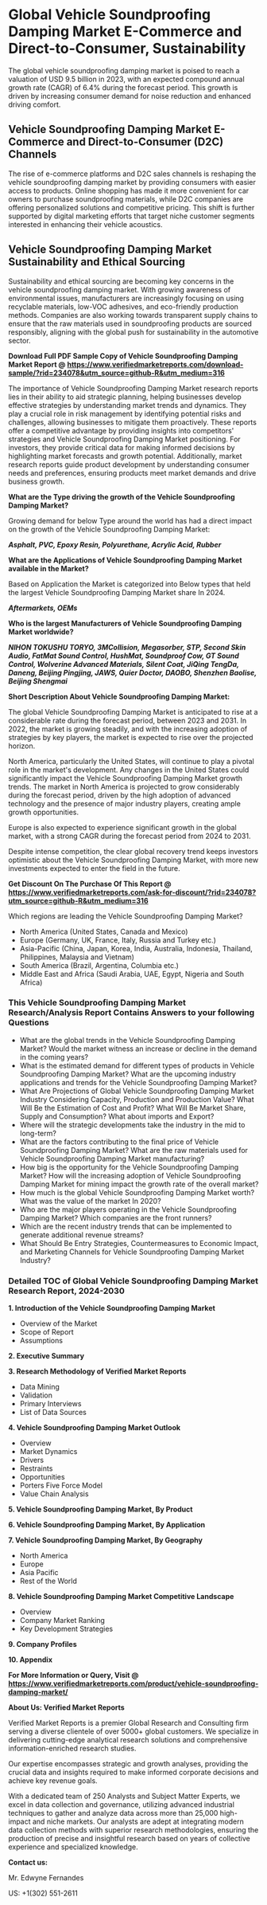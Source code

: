 <h1>Global Vehicle Soundproofing Damping Market E-Commerce and Direct-to-Consumer, Sustainability</h1><p class=""><p>The global vehicle soundproofing damping market is poised to reach a valuation of USD 9.5 billion in 2023, with an expected compound annual growth rate (CAGR) of 6.4% during the forecast period. This growth is driven by increasing consumer demand for noise reduction and enhanced driving comfort.</p><h2>Vehicle Soundproofing Damping Market E-Commerce and Direct-to-Consumer (D2C) Channels</h2><p>The rise of e-commerce platforms and D2C sales channels is reshaping the vehicle soundproofing damping market by providing consumers with easier access to products. Online shopping has made it more convenient for car owners to purchase soundproofing materials, while D2C companies are offering personalized solutions and competitive pricing. This shift is further supported by digital marketing efforts that target niche customer segments interested in enhancing their vehicle acoustics.</p><h2>Vehicle Soundproofing Damping Market Sustainability and Ethical Sourcing</h2><p>Sustainability and ethical sourcing are becoming key concerns in the vehicle soundproofing damping market. With growing awareness of environmental issues, manufacturers are increasingly focusing on using recyclable materials, low-VOC adhesives, and eco-friendly production methods. Companies are also working towards transparent supply chains to ensure that the raw materials used in soundproofing products are sourced responsibly, aligning with the global push for sustainability in the automotive sector.</p></p><p class=""><strong>Download Full PDF Sample Copy of Vehicle Soundproofing Damping Market Report @ <a href="https://www.verifiedmarketreports.com/download-sample/?rid=234078&utm_source=github-R&utm_medium=316" target="_blank">https://www.verifiedmarketreports.com/download-sample/?rid=234078&utm_source=github-R&utm_medium=316</a></strong></p><p>The importance of&nbsp;Vehicle Soundproofing Damping Market research reports lies in their ability to aid strategic planning, helping businesses develop effective strategies by understanding market trends and dynamics. They play a crucial role in risk management by identifying potential risks and challenges, allowing businesses to mitigate them proactively. These reports offer a competitive advantage by providing insights into competitors' strategies and Vehicle Soundproofing Damping Market positioning. For investors, they provide critical data for making informed decisions by highlighting market forecasts and growth potential. Additionally, market research reports guide product development by understanding consumer needs and preferences, ensuring products meet market demands and drive business growth.</p><p><strong>What are the&nbsp;Type driving the growth of the Vehicle Soundproofing Damping Market?</strong></p><p id="" class="">Growing demand for below Type around the world has had a direct impact on the growth of the Vehicle Soundproofing Damping Market:</p><p class=""><em><strong>Asphalt, PVC, Epoxy Resin, Polyurethane, Acrylic Acid, Rubber</strong></em></p><p class=""><strong>What are the&nbsp;Applications&nbsp;of Vehicle Soundproofing Damping Market available in the Market?</strong></p><p id="" class="">Based on Application the Market is categorized into Below types that held the largest Vehicle Soundproofing Damping Market share In 2024.</p><p class=""><em><strong>Aftermarkets, OEMs</strong></em></p><p class=""><strong>Who is the largest Manufacturers of Vehicle Soundproofing Damping Market worldwide?</strong></p><p><em><strong>NIHON TOKUSHU TORYO, 3MCollision, Megasorber, STP, Second Skin Audio, FatMat Sound Control, HushMat, Soundproof Cow, GT Sound Control, Wolverine Advanced Materials, Silent Coat, JiQing TengDa, Daneng, Beijing Pingjing, JAWS, Quier Doctor, DAOBO, Shenzhen Baolise, Beijing Shengmai</strong></em></p><p id="" class=""><strong>Short Description About Vehicle Soundproofing Damping Market:</strong></p><p>The global Vehicle Soundproofing Damping Market is anticipated to rise at a considerable rate during the forecast period, between 2023 and 2031. In 2022, the market is growing steadily, and with the increasing adoption of strategies by key players, the market is expected to rise over the projected horizon.</p><p>North America, particularly the United States, will continue to play a pivotal role in the market's development. Any changes in the United States could significantly impact the Vehicle Soundproofing Damping Market growth trends. The market in North America is projected to grow considerably during the forecast period, driven by the high adoption of advanced technology and the presence of major industry players, creating ample growth opportunities.</p><p>Europe is also expected to experience significant growth in the global market, with a strong CAGR during the forecast period from 2024 to 2031.</p><p>Despite intense competition, the clear global recovery trend keeps investors optimistic about the Vehicle Soundproofing Damping Market, with more new investments expected to enter the field in the future.</p><p id="" class=""><strong>Get Discount On The Purchase Of This Report @ <a href="https://www.verifiedmarketreports.com/ask-for-discount/?rid=234078?utm_source=github-R&utm_medium=316" target="_blank">https://www.verifiedmarketreports.com/ask-for-discount/?rid=234078?utm_source=github-R&utm_medium=316</a></strong></p><p class="">Which regions are leading the Vehicle Soundproofing Damping Market?</p><ul><li>North America (United States, Canada and Mexico)</li><li>Europe (Germany, UK, France, Italy, Russia and Turkey etc.)</li><li>Asia-Pacific (China, Japan, Korea, India, Australia, Indonesia, Thailand, Philippines, Malaysia and Vietnam)</li><li>South America (Brazil, Argentina, Columbia etc.)</li><li>Middle East and Africa (Saudi Arabia, UAE, Egypt, Nigeria and South Africa)</li></ul><h3 id="" class="">This Vehicle Soundproofing Damping Market Research/Analysis Report Contains Answers to your following Questions</h3><ul><li>What are the global trends in the Vehicle Soundproofing Damping Market? Would the market witness an increase or decline in the demand in the coming years?</li><li>What is the estimated demand for different types of products in Vehicle Soundproofing Damping Market? What are the upcoming industry applications and trends for the Vehicle Soundproofing Damping Market?</li><li>What Are Projections of Global Vehicle Soundproofing Damping Market Industry Considering Capacity, Production and Production Value? What Will Be the Estimation of Cost and Profit? What Will Be Market Share, Supply and Consumption? What about imports and Export?</li><li>Where will the strategic developments take the industry in the mid to long-term?</li><li>What are the factors contributing to the final price of Vehicle Soundproofing Damping Market? What are the raw materials used for Vehicle Soundproofing Damping Market manufacturing?</li><li>How big is the opportunity for the Vehicle Soundproofing Damping Market? How will the increasing adoption of Vehicle Soundproofing Damping Market for mining impact the growth rate of the overall market?</li><li>How much is the global Vehicle Soundproofing Damping Market worth? What was the value of the market In 2020?</li><li>Who are the major players operating in the Vehicle Soundproofing Damping Market? Which companies are the front runners?</li><li>Which are the recent industry trends that can be implemented to generate additional revenue streams?</li><li>What Should Be Entry Strategies, Countermeasures to Economic Impact, and Marketing Channels for Vehicle Soundproofing Damping Market Industry?</li></ul><h3 id="" class="">Detailed TOC of Global Vehicle Soundproofing Damping Market Research Report, 2024-2030</h3><p id="" class=""><strong>1. Introduction of the Vehicle Soundproofing Damping Market</strong></p><ul><li>Overview of the Market</li><li>Scope of Report</li><li>Assumptions</li></ul><p id="" class=""><strong>2. Executive Summary</strong></p><p id="" class=""><strong>3. Research Methodology of Verified Market Reports</strong></p><ul><li>Data Mining</li><li>Validation</li><li>Primary Interviews</li><li>List of Data Sources</li></ul><p id="" class=""><strong>4. Vehicle Soundproofing Damping Market Outlook</strong></p><ul><li>Overview</li><li>Market Dynamics</li><li>Drivers</li><li>Restraints</li><li>Opportunities</li><li>Porters Five Force Model</li><li>Value Chain Analysis</li></ul><p id="" class=""><strong>5. Vehicle Soundproofing Damping Market, By Product</strong></p><p id="" class=""><strong>6. Vehicle Soundproofing Damping Market, By Application</strong></p><p id="" class=""><strong>7. Vehicle Soundproofing Damping Market, By Geography</strong></p><ul><li>North America</li><li>Europe</li><li>Asia Pacific</li><li>Rest of the World</li></ul><p id="" class=""><strong>8. Vehicle Soundproofing Damping Market Competitive Landscape</strong></p><ul><li>Overview</li><li>Company Market Ranking</li><li>Key Development Strategies</li></ul><p id="" class=""><strong>9. Company Profiles</strong></p><p id="" class=""><strong>10. Appendix</strong></p><p id="" class=""><strong>For More Information or Query, Visit @ <a href="https://www.verifiedmarketreports.com/product/vehicle-soundproofing-damping-market/" target="_blank">https://www.verifiedmarketreports.com/product/vehicle-soundproofing-damping-market/</a></strong></p><p id="" class=""><strong>About Us: Verified Market Reports</strong></p><p id="" class="">Verified Market Reports is a premier Global Research and Consulting firm serving a diverse clientele of over 5000+ global customers. We specialize in delivering cutting-edge analytical research solutions and comprehensive information-enriched research studies.</p><p id="" class="">Our expertise encompasses strategic and growth analyses, providing the crucial data and insights required to make informed corporate decisions and achieve key revenue goals.</p><p id="" class="">With a dedicated team of 250 Analysts and Subject Matter Experts, we excel in data collection and governance, utilizing advanced industrial techniques to gather and analyze data across more than 25,000 high-impact and niche markets. Our analysts are adept at integrating modern data collection methods with superior research methodologies, ensuring the production of precise and insightful research based on years of collective experience and specialized knowledge.</p><p id="" class=""><strong>Contact us:</strong></p><p id="" class="">Mr. Edwyne Fernandes</p><p id="" class="">US: +1(302) 551-2611</p>